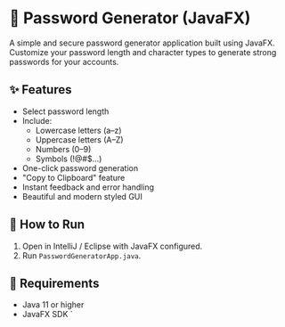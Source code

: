 # 🔐 Password Generator (JavaFX)

A simple and secure password generator application built using JavaFX. Customize your password length and character types to generate strong passwords for your accounts.

## ✨ Features
- Select password length
- Include:
  - Lowercase letters (a–z)
  - Uppercase letters (A–Z)
  - Numbers (0–9)
  - Symbols (!@#$...)
- One-click password generation
- "Copy to Clipboard" feature
- Instant feedback and error handling
- Beautiful and modern styled GUI

## 🚀 How to Run
1. Open in IntelliJ / Eclipse with JavaFX configured.
2. Run `PasswordGeneratorApp.java`.

## 🔧 Requirements
- Java 11 or higher
- JavaFX SDK
`